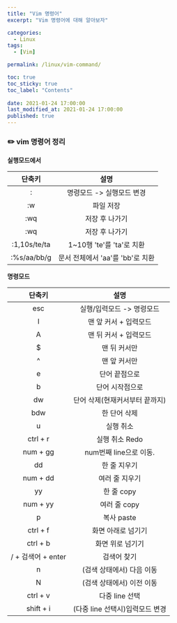 ```yaml
---
title: "Vim 명령어"
excerpt: "Vim 명령어에 대해 알아보자"

categories:
  - Linux
tags:
  - [Vim]

permalink: /linux/vim-command/

toc: true
toc_sticky: true
toc_label: "Contents"
 
date: 2021-01-24 17:00:00
last_modified_at: 2021-01-24 17:00:00
published: true
---
```


### ✏️ vim 명령어 정리

**실행모드에서**  

|    단축키   |             설명             |
| :---------: | :-------------------------: |
|:            | 명령모드 -> 실행모드 변경    |
|:w           | 파일 저장                    |      
|:wq          | 저장 후 나가기               |
|:wq          | 저장 후 나가기               |
|:1,10s/te/ta | 1~10행 'te'를 'ta'로 치환    |  
|:%s/aa/bb/g  | 문서 전체에서 'aa'를 'bb'로 치환 |


**명령모드**  

|       단축키       |            설명           |
| :----------------: | :-----------------------: |
| esc                | 실행/입력모드 -> 명령모드 |
| I                  | 맨 앞 커서 + 입력모드  |
| A                  | 맨 뒤 커서 + 입력모드  |
| $                  | 맨 뒤 커서만  |
| ^                  | 맨 앞 커서만 |
| e                  | 단어 끝점으로 |
| b                  | 단어 시작점으로 |
| dw                 | 단어 삭제(현재커서부터 끝까지) |
| bdw                | 한 단어 삭제 |
| u                  | 실행 취소 |
| ctrl + r           | 실행 취소 Redo |
| num + gg           | num번째 line으로 이동. |
| dd                 | 한 줄 지우기 |
| num + dd           | 여러 줄 지우기 |
| yy                 | 한 줄 copy |
| num + yy           | 여러 줄 copy |
| p                  | 복사 paste |
| ctrl + f           | 화면 아래로 넘기기 |
| ctrl + b           | 화면 위로 넘기기 |
| / + 검색어 + enter | 검색어 찾기 |
| n                  | (검색 상태에서) 다음 이동 |
| N                  | (검색 상태에서) 이전 이동 |
| ctrl + v           | 다중 line 선택 |
| shift + i          | (다중 line 선택시)입력모드 변경 |